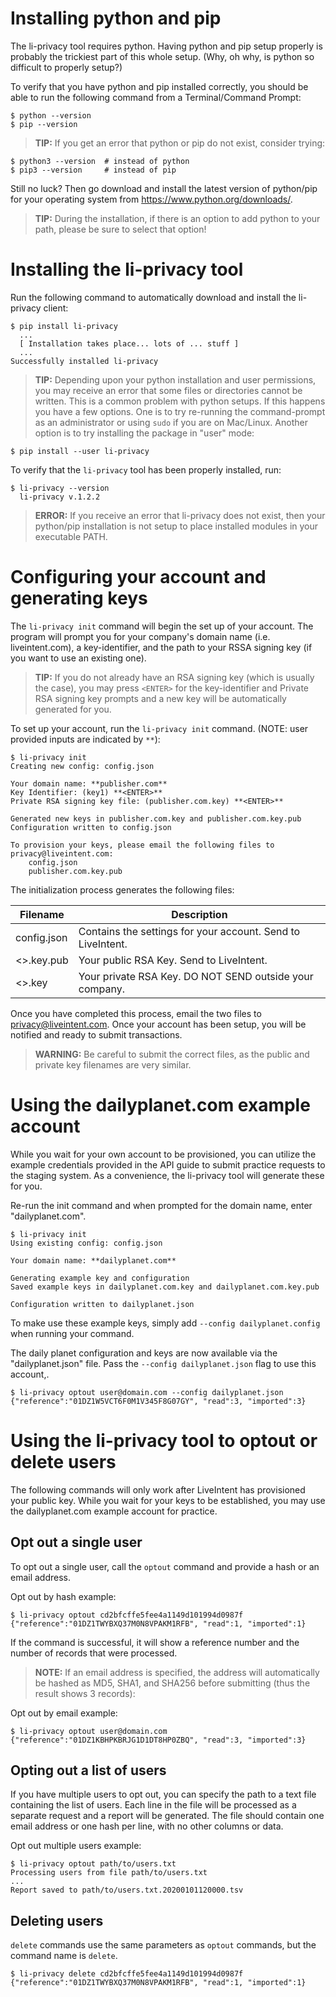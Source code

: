 # Installing python and pip
The li-privacy tool requires python. Having python and pip setup properly is probably the trickiest part of this whole setup. (Why, oh why, is python so difficult to properly setup?) 

To verify that you have python and pip installed correctly, you should be able to run the following command from a Terminal/Command Prompt:

```
$ python --version
$ pip --version
```

> **TIP:** If you get an error that python or pip do not exist, consider trying:
```
$ python3 --version  # instead of python
$ pip3 --version     # instead of pip
```

Still no luck? Then go download and install the latest version of python/pip for your operating system from https://www.python.org/downloads/.

> **TIP:** During the installation, if there is an option to add python to your path, please be sure to select that option!

# Installing the li-privacy tool
Run the following command to automatically download and install the li-privacy client:
```
$ pip install li-privacy
  ...
  [ Installation takes place... lots of ... stuff ]
  ...
Successfully installed li-privacy
```

> **TIP:** Depending upon your python installation and user permissions, you may receive an error that some files or directories cannot be written. This is a common problem with python setups. If this happens you have a few options. One is to try re-running the command-prompt as an administrator or using `sudo` if you are on Mac/Linux. Another option  is to try installing the package in "user" mode:
```
$ pip install --user li-privacy
```

To verify that the `li-privacy` tool has been properly installed, run:
```
$ li-privacy --version
  li-privacy v.1.2.2
```

> **ERROR:** If you receive an error that li-privacy does not exist, then your python/pip installation is not setup to place installed modules in your executable PATH.

# Configuring your account and generating keys
The `li-privacy init` command will begin the set up of your account. The program will prompt you for your company's domain name (i.e. liveintent.com), a key-identifier, and the path to your RSSA signing key (if you want to use an existing one).

> **TIP:** If you do not already have an RSA signing key (which is usually the case), you may press `<ENTER>` for the key-identifier and Private RSA signing key prompts and a new key will be automatically generated for you.

To set up your account, run the `li-privacy init` command. (NOTE: user provided inputs are indicated by `**`):
```
$ li-privacy init
Creating new config: config.json

Your domain name: **publisher.com**
Key Identifier: (key1) **<ENTER>**
Private RSA signing key file: (publisher.com.key) **<ENTER>**

Generated new keys in publisher.com.key and publisher.com.key.pub
Configuration written to config.json

To provision your keys, please email the following files to privacy@liveintent.com:
    config.json
    publisher.com.key.pub
```

The initialization process generates the following files:

| Filename               |  Description                                                |
| ---------------------- | ----------------------------------------------------------- |
| config.json            | Contains the settings for your account. Send to LiveIntent. |
| <<domainname>>.key.pub | Your public RSA Key. Send to LiveIntent.                    |
| <<domainname>>.key     | Your private RSA Key. DO NOT SEND outside your company.     |

Once you have completed this process, email the two files to privacy@liveintent.com. Once your account has been setup, you will be notified and ready to submit transactions.

> **WARNING:** Be careful to submit the correct files, as the public and private key filenames are very similar.

# Using the dailyplanet.com example account
While you wait for your own account to be provisioned, you can utilize the example credentials provided in the API guide to submit practice requests to the staging system. As a convenience, the li-privacy tool will generate these for you.

Re-run the init command and when prompted for the domain name, enter "dailyplanet.com".

```
$ li-privacy init
Using existing config: config.json

Your domain name: **dailyplanet.com**

Generating example key and configuration
Saved example keys in dailyplanet.com.key and dailyplanet.com.key.pub

Configuration written to dailyplanet.json
```

To make use these example keys, simply add `--config dailyplanet.config` when running your command.

The daily planet configuration and keys are now available via the "dailyplanet.json" file. Pass the `--config dailyplanet.json` flag to use this account,.

```
$ li-privacy optout user@domain.com --config dailyplanet.json
{"reference":"01DZ1W5VCT6F0M1V345F8G07GY", "read":3, "imported":3}
```

# Using the li-privacy tool to optout or delete users
The following commands will only work after LiveIntent has provisioned your public key. While you wait for your keys to be established, you may use the dailyplanet.com example account for practice.

## Opt out a single user
To opt out a single user, call the `optout` command and provide a hash or an email address.

Opt out by hash example:
```
$ li-privacy optout cd2bfcffe5fee4a1149d101994d0987f
{"reference":"01DZ1TWYBXQ37M0N8VPAKM1RFB", "read":1, "imported":1}
```

If the command is successful, it will show a reference number and the number of records that were processed.

> **NOTE:** If an email address is specified, the address will automatically be hashed as MD5, SHA1, and SHA256 before submitting (thus the result shows 3 records):

Opt out by email example:
```
$ li-privacy optout user@domain.com
{"reference":"01DZ1KBHPKBRJG1D1DT8HP0ZBQ", "read":3, "imported":3}
```

## Opting out a list of users
If you have multiple users to opt out, you can specify the path to a text file containing the list of users. Each line in the file will be processed as a separate request and a report will be generated. The file should contain one email address or one hash per line, with no other columns or data.

Opt out multiple users example:
```
$ li-privacy optout path/to/users.txt
Processing users from file path/to/users.txt
...
Report saved to path/to/users.txt.20200101120000.tsv
```

## Deleting users
`delete` commands use the same parameters as `optout` commands, but the command name is `delete`.

```
$ li-privacy delete cd2bfcffe5fee4a1149d101994d0987f
{"reference":"01DZ1TWYBXQ37M0N8VPAKM1RFB", "read":1, "imported":1}
```
